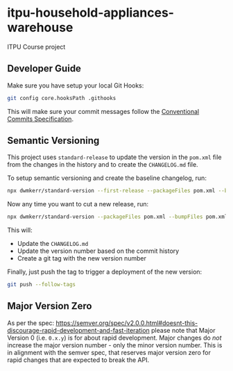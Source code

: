 # itpu-household-appliances-warehouse
ITPU Course project


## Developer Guide

Make sure you have setup your local Git Hooks:

```sh
git config core.hooksPath .githooks
```

This will make sure your commit messages follow the [Conventional Commits Specification](https://www.conventionalcommits.org/en/v1.0.0/).

## Semantic Versioning

This project uses `standard-release` to update the version in the `pom.xml` file from the changes in the history and to create the `CHANGELOG.md` file.

To setup semantic versioning and create the baseline changelog, run:

```sh
npx dwmkerr/standard-version --first-release --packageFiles pom.xml --bumpFiles pom.xml
```

Now any time you want to cut a new release, run:

```sh
npx dwmkerr/standard-version --packageFiles pom.xml --bumpFiles pom.xml
```

This will:

- Update the `CHANGELOG.md`
- Update the version number based on the commit history
- Create a git tag with the new version number

Finally, just push the tag to trigger a deployment of the new version:

```sh
git push --follow-tags
```

## Major Version Zero

As per the spec: https://semver.org/spec/v2.0.0.html#doesnt-this-discourage-rapid-development-and-fast-iteration please note that Major Version 0 (i.e. `0.x.y`) is for about rapid development. Major changes do _not_ increase the major version number - only the minor version number. This is in alignment with the semver spec, that reserves major version zero for rapid changes that are expected to break the API.